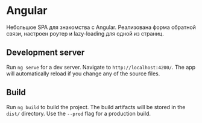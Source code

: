# Angular

Небольшое SPA для знакомства с Angular. Реализована форма обратной связи, настроен роутер и lazy-loading для одной из страниц.

## Development server

Run `ng serve` for a dev server. Navigate to `http://localhost:4200/`. The app will automatically reload if you change any of the source files.

## Build

Run `ng build` to build the project. The build artifacts will be stored in the `dist/` directory. Use the `--prod` flag for a production build.
